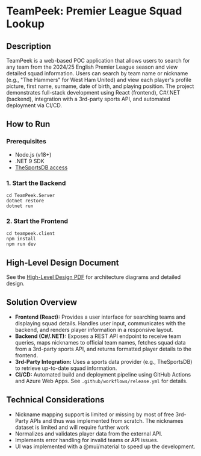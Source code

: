 # TeamPeek: Premier League Squad Lookup

## Description
TeamPeek is a web-based POC application that allows users to search for any team from the 2024/25 English Premier League season and view detailed squad information. Users can search by team name or nickname (e.g., "The Hammers" for West Ham United) and view each player's profile picture, first name, surname, date of birth, and playing position. The project demonstrates full-stack development using React (frontend), C#/.NET (backend), integration with a 3rd-party sports API, and automated deployment via CI/CD.

## How to Run

### Prerequisites
- Node.js (v18+)
- .NET 9 SDK
- [TheSportsDB access](https://www.thesportsdb.com/api.php)

### 1. Start the Backend
```
cd TeamPeek.Server
dotnet restore
dotnet run
```

### 2. Start the Frontend
```
cd teampeek.client
npm install
npm run dev
```

## High-Level Design Document
See the [High-Level Design PDF](HighLevelDesign.pdf) for architecture diagrams and detailed design.

## Solution Overview
- **Frontend (React):** Provides a user interface for searching teams and displaying squad details. Handles user input, communicates with the backend, and renders player information in a responsive layout.
- **Backend (C#/.NET):** Exposes a REST API endpoint to receive team queries, maps nicknames to official team names, fetches squad data from a 3rd-party sports API, and returns formatted player details to the frontend.
- **3rd-Party Integration:** Uses a sports data provider (e.g., TheSportsDB) to retrieve up-to-date squad information.
- **CI/CD:** Automated build and deployment pipeline using GitHub Actions and Azure Web Apps. See `.github/workflows/release.yml` for details.

## Technical Considerations
- Nickname mapping support is limited or missing by most of free 3rd-Party APIs and thus was implemented from scratch. The nicknames dataset is limited and will require further work
- Normalizes and validates player data from the external API.
- Implements error handling for invalid teams or API issues.
- UI was implemented with a @mui/material to speed up the development.
